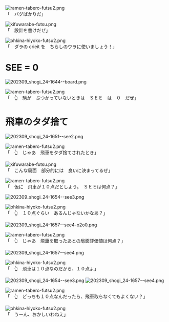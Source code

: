 ![ramen-tabero-futsu2.png](https://crieit.now.sh/upload_images/d27ea8dcfad541918d9094b9aed83e7d61daf8532bbbe.png)  
「　バグばかりだ」  

![kifuwarabe-futsu.png](https://crieit.now.sh/upload_images/beaf94b260ae2602ca8cf7f5bbc769c261daf8686dbda.png)  
「　設計を書けだぜ」  

![ohkina-hiyoko-futsu2.png](https://crieit.now.sh/upload_images/96fb09724c3ce40ee0861a0fd1da563d61daf8a09d9bc.png)  
「　ダラの crieit を　ちらしのウラに使いましょう！」  

# SEE = 0

![202309_shogi_24-1644--board.png](https://crieit.now.sh/upload_images/9f2e214f6ce920c7658c40b3a79ecef5650fea4a34c21.png)  

![ramen-tabero-futsu2.png](https://crieit.now.sh/upload_images/d27ea8dcfad541918d9094b9aed83e7d61daf8532bbbe.png)  
「　👆　駒が　ぶつかっていないときは　ＳＥＥ　は　０　だぜ」  

# 飛車のタダ捨て

![202309_shogi_24-1651--see2.png](https://crieit.now.sh/upload_images/a600337241d916d89c5e825053d58f2a650feabc16d9c.png)  

![ramen-tabero-futsu2.png](https://crieit.now.sh/upload_images/d27ea8dcfad541918d9094b9aed83e7d61daf8532bbbe.png)  
「　👆　じゃあ　飛車をタダ捨てされたとき」  

![kifuwarabe-futsu.png](https://crieit.now.sh/upload_images/beaf94b260ae2602ca8cf7f5bbc769c261daf8686dbda.png)  
「　こんな局面　部分的には　良いに決まってるぜ」  

![ramen-tabero-futsu2.png](https://crieit.now.sh/upload_images/d27ea8dcfad541918d9094b9aed83e7d61daf8532bbbe.png)  
「　仮に　飛車が１０点だとしよう。　ＳＥＥは何点？」  

![202309_shogi_24-1654--see3.png](https://crieit.now.sh/upload_images/74c0c9c565b7170f39c57a90c87f704c650febbceb6bd.png)  

![ohkina-hiyoko-futsu2.png](https://crieit.now.sh/upload_images/96fb09724c3ce40ee0861a0fd1da563d61daf8a09d9bc.png)  
「　👆　１０点ぐらい　あるんじゃないかなあ？」  

![202309_shogi_24-1657--see4-o2o0.png](https://crieit.now.sh/upload_images/f1022b237df91dd0ff58dc604825f231650fec4a13ab4.png)  

![ramen-tabero-futsu2.png](https://crieit.now.sh/upload_images/d27ea8dcfad541918d9094b9aed83e7d61daf8532bbbe.png)  
「　👆　じゃあ　飛車を取ったあとの局面評価値は何点？」  

![202309_shogi_24-1657--see4.png](https://crieit.now.sh/upload_images/353a35a24061c85643383277417d3fe4650fec73238bd.png)  

![ohkina-hiyoko-futsu2.png](https://crieit.now.sh/upload_images/96fb09724c3ce40ee0861a0fd1da563d61daf8a09d9bc.png)  
「　👆　飛車は１０点なのだから、１０点よ」  

![202309_shogi_24-1654--see3.png](https://crieit.now.sh/upload_images/74c0c9c565b7170f39c57a90c87f704c650febbceb6bd.png)  ![202309_shogi_24-1657--see4.png](https://crieit.now.sh/upload_images/353a35a24061c85643383277417d3fe4650fec73238bd.png)  

![ramen-tabero-futsu2.png](https://crieit.now.sh/upload_images/d27ea8dcfad541918d9094b9aed83e7d61daf8532bbbe.png)  
「　👆　どっちも１０点なんだったら、飛車取らなくてもよくない？」  

![ohkina-hiyoko-futsu2.png](https://crieit.now.sh/upload_images/96fb09724c3ce40ee0861a0fd1da563d61daf8a09d9bc.png)  
「　うーん、おかしいわねえ」  
